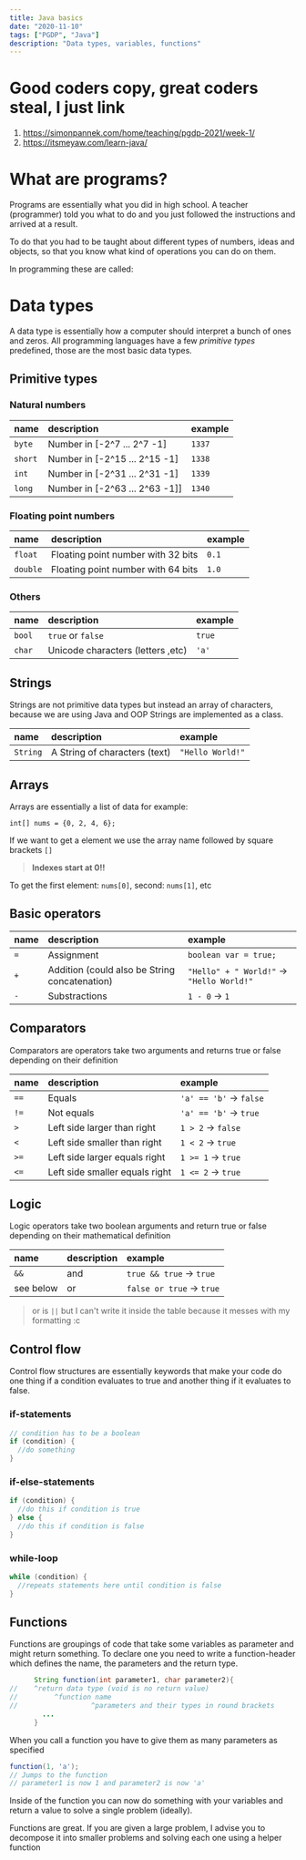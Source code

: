```yaml
---
title: Java basics
date: "2020-11-10"
tags: ["PGDP", "Java"]
description: "Data types, variables, functions"
---
```


# Good coders copy, great coders steal, I just link

1. https://simonpannek.com/home/teaching/pgdp-2021/week-1/
1. https://itsmeyaw.com/learn-java/

# What are programs?

Programs are essentially what you did in high school.
A teacher (programmer) told you what to do and you just followed the instructions
and arrived at a result.

To do that you had to be taught about different types of numbers, ideas and objects,
so that you know what kind of operations you can do on them.

In programming these are called:

# Data types

A data type is essentially how a computer should interpret a bunch of ones and zeros.
All programming languages have a few _primitive types_ predefined,
those are the most basic data types.

## Primitive types

### Natural numbers

| name    | description                    | example |
| :------ | :----------------------------- | :------ |
| `byte`  | Number in [-2^7 ... 2^7 -1]    | `1337`  |
| `short` | Number in [-2^15 ... 2^15 -1]  | `1338`  |
| `int`   | Number in [-2^31 ... 2^31 -1]  | `1339`  |
| `long`  | Number in [-2^63 ... 2^63 -1]] | `1340`  |

### Floating point numbers

| name     | description                        | example |
| :------- | :--------------------------------- | :------ |
| `float`  | Floating point number with 32 bits | `0.1`   |
| `double` | Floating point number with 64 bits | `1.0`   |

### Others

| name   | description                       | example |
| :----- | :-------------------------------- | :------ |
| `bool` | `true` or `false`                 | `true`  |
| `char` | Unicode characters (letters ,etc) | `'a'`   |

## Strings

Strings are not primitive data types but instead an array of characters,
because we are using Java and OOP Strings are implemented as a class.

| name     | description                   | example          |
| :------- | :---------------------------- | :--------------- |
| `String` | A String of characters (text) | `"Hello World!"` |

## Arrays

Arrays are essentially a list of data for example:

`int[] nums = {0, 2, 4, 6};`

If we want to get a element we use the array name followed by square brackets `[]`

> **Indexes start at 0!!**

To get the first element: `nums[0]`,
second: `nums[1]`, etc

## Basic operators

| name | description                                   | example                                   |
| :--- | :-------------------------------------------- | :---------------------------------------- |
| `=`  | Assignment                                    | `boolean var = true;`                     |
| `+`  | Addition (could also be String concatenation) | `"Hello" + " World!"` -> `"Hello World!"` |
| `-`  | Substractions                                 | `1 - 0` -> `1`                            |

## Comparators

Comparators are operators take two arguments and returns true or false depending on their definition

| name | description                    | example                 |
| :--- | :----------------------------- | :---------------------- |
| `==` | Equals                         | `'a' == 'b'` -> `false` |
| `!=` | Not equals                     | `'a' == 'b'` -> `true`  |
| `>`  | Left side larger than right    | `1 > 2` -> `false`      |
| `<`  | Left side smaller than right   | `1 < 2` -> `true`       |
| `>=` | Left side larger equals right  | `1 >= 1` -> `true`      |
| `<=` | Left side smaller equals right | `1 <= 2` -> `true`      |

## Logic

Logic operators take two boolean arguments and return true or false depending on their mathematical definition

| name      | description | example                   |
| :-------- | :---------- | :------------------------ |
| `&&`      | and         | `true && true` -> `true`  |
| see below | or          | `false or true` -> `true` |

> or is `||` but I can't write it inside the table because it messes with my formatting :c

## Control flow

Control flow structures are essentially keywords that make your code do
one thing if a condition evaluates to true and another thing if it evaluates to false.

### if-statements

```Java
// condition has to be a boolean
if (condition) {
  //do something
}
```

### if-else-statements

```Java
if (condition) {
  //do this if condition is true
} else {
  //do this if condition is false
}
```

### while-loop

```Java
while (condition) {
  //repeats statements here until condition is false
}
```

## Functions

Functions are groupings of code that take some variables as parameter and might return something.
To declare one you need to write a function-header which defines the name, the parameters and the return type.

```Java
      String function(int parameter1, char parameter2){
//    ^return data type (void is no return value)
//         ^function name
//                  ^parameters and their types in round brackets
        ...
      }
```

When you call a function you have to give them as many parameters as specified

```Java
function(1, 'a');
// Jumps to the function
// parameter1 is now 1 and parameter2 is now 'a'
```

Inside of the function you can now do something with your variables and return a value
to solve a single problem (ideally).

Functions are great. If you are given a large problem,
I advise you to decompose it into smaller problems and solving
each one using a helper function
